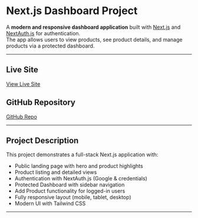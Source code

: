# Next.js Dashboard Project

A **modern and responsive dashboard application** built with [Next.js](https://nextjs.org) and [NextAuth.js](https://next-auth.js.org) for authentication.  
The app allows users to view products, see product details, and manage products via a protected dashboard.

---

## Live Site

[View Live Site](https://your-vercel-deployment-url.com)

## GitHub Repository

[GitHub Repo](https://github.com/your-username/your-repo-name)

---

## Project Description

This project demonstrates a full-stack Next.js application with:

- Public landing page with hero and product highlights
- Product listing and detailed views
- Authentication with NextAuth.js (Google & credentials)
- Protected Dashboard with sidebar navigation
- Add Product functionality for logged-in users
- Fully responsive layout (mobile, tablet, desktop)
- Modern UI with Tailwind CSS

---